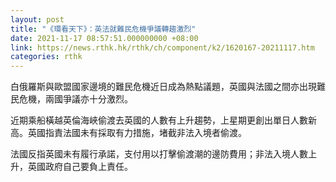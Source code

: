 ```yaml
---
layout: post
title: "《環看天下》：英法就難民危機爭議轉趨激烈"
date: 2021-11-17 08:57:51.000000000 +08:00
link: https://news.rthk.hk/rthk/ch/component/k2/1620167-20211117.htm
categories: rthk
---
```


白俄羅斯與歐盟國家邊境的難民危機近日成為熱點議題，英國與法國之間亦出現難民危機，兩國爭議亦十分激烈。

近期乘船橫越英倫海峽偷渡去英國的人數有上升趨勢，上星期更創出單日人數新高。英國指責法國未有採取有力措施，堵截非法入境者偷渡。

法國反指英國未有履行承諾，支付用以打擊偷渡潮的邊防費用；非法入境人數上升，英國政府自己要負上責任。
